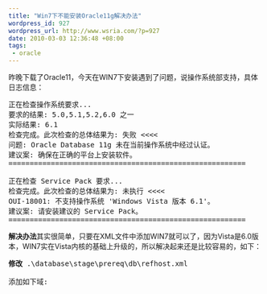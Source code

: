 ```yaml
--- 
title: "Win7下不能安装Oracle11g解决办法"
wordpress_id: 927
wordpress_url: http://www.wsria.com/?p=927
date: 2010-03-03 12:36:48 +08:00
tags: 
 - oracle
---
```

昨晚下载了Oracle11，今天在WIN7下安装遇到了问题，说操作系统部支持，具体日志信息：
<pre>正在检查操作系统要求...
要求的结果: 5.0,5.1,5.2,6.0 之一
实际结果: 6.1
检查完成。此次检查的总体结果为: 失败 &lt;&lt;&lt;&lt;
问题: Oracle Database 11g 未在当前操作系统中经过认证。
建议案: 确保在正确的平台上安装软件。
========================================================

正在检查 Service Pack 要求...
检查完成。此次检查的总体结果为: 未执行 &lt;&lt;&lt;&lt;
OUI-18001: 不支持操作系统 'Windows Vista 版本 6.1'。
建议案: 请安装建议的 Service Pack。
========================================================</pre>
<strong>解决办法</strong>其实很简单，只要在XML文件中添加WIN7就可以了，因为Vista是6.0版本，WIN7实在Vista内核的基础上升级的，所以解决起来还是比较容易的，如下：
<!--more-->
<pre><strong>修改</strong> .\database\stage\prereq\db\refhost.xml

添加如下域:
<pre class="brush: xml">
<!--Microsoft Windows 7-->
<OPERATING_SYSTEM>
  <VERSION VALUE="6.1"/>
</OPERATING_SYSTEM>
</pre>
</pre>
